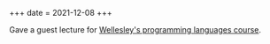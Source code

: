 +++
date = 2021-12-08
+++

Gave a guest lecture for [Wellesley's programming languages course](https://cs.wellesley.edu/~cs251/f21/index.html).
